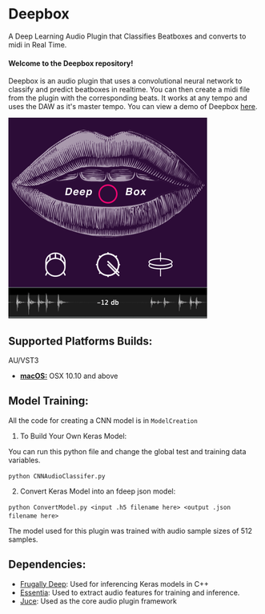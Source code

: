 # Deepbox
A Deep Learning Audio Plugin that Classifies Beatboxes and converts to midi in Real Time.

#### Welcome to the Deepbox repository!
Deepbox is an audio plugin that uses a convolutional neural network to classify and predict beatboxes in realtime. You can then create a midi file from the plugin with the corresponding beats. It works at any tempo and uses the DAW as it's master tempo.
You can view a demo of Deepbox [here](https://www.youtube.com/watch?v=F6jA0xNGhSM&t=193s).


![](Resources/imgs/Deepbox_img_1.png)

## Supported Platforms Builds:
AU/VST3
- [**macOS:**](https://drive.google.com/open?id=1qx-z0f922AZaw1bsp64UUH0yLKi9J9M6) OSX 10.10 and above


## Model Training:
All the code for creating a CNN model is in ```ModelCreation```

1. To Build Your Own Keras Model:

You can run this python file and change the global test and training data variables.

```python CNNAudioClassifer.py```

2. Convert Keras Model into an fdeep json model:

```python ConvertModel.py <input .h5 filename here> <output .json filename here>```


The model used for this plugin was trained with audio sample sizes of 512 samples. 

## Dependencies:

- [Frugally Deep](https://github.com/Dobiasd/frugally-deep): Used for inferencing Keras models in C++ 
- [Essentia](https://github.com/MTG/essentia): Used to extract audio features for training and inference.
- [Juce](https://github.com/WeAreROLI/JUCE): Used as the core audio plugin framework


